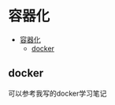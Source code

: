 # 容器化
<!-- TOC -->

- [容器化](#%e5%ae%b9%e5%99%a8%e5%8c%96)
  - [docker](#docker)

<!-- /TOC -->
## docker
可以参考我写的docker学习笔记